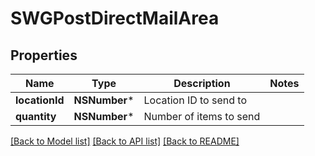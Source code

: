 # SWGPostDirectMailArea

## Properties
Name | Type | Description | Notes
------------ | ------------- | ------------- | -------------
**locationId** | **NSNumber*** | Location ID to send to | 
**quantity** | **NSNumber*** | Number of items to send | 

[[Back to Model list]](../README.md#documentation-for-models) [[Back to API list]](../README.md#documentation-for-api-endpoints) [[Back to README]](../README.md)


